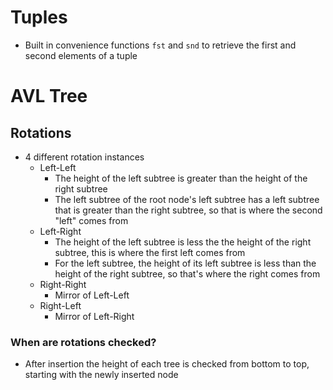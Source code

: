 # Tuples
- Built in convenience functions `fst` and `snd` to retrieve the first and second elements of a tuple

# AVL Tree
## Rotations
- 4 different rotation instances
    - Left-Left
        - The height of the left subtree is greater than the height of the right subtree
        - The left subtree of the root node's left subtree has a left subtree that is greater than the right subtree, so that is where the second "left" comes from
    - Left-Right
        - The height of the left subtree is less the the height of the right subtree, this is where the first left comes from
        - For the left subtree, the height of its left subtree is less than the height of the right subtree, so that's where the right comes from
    - Right-Right
        - Mirror of Left-Left
    - Right-Left
        - Mirror of Left-Right

### When are rotations checked?
- After insertion the height of each tree is checked from bottom to top, starting with the newly inserted node
